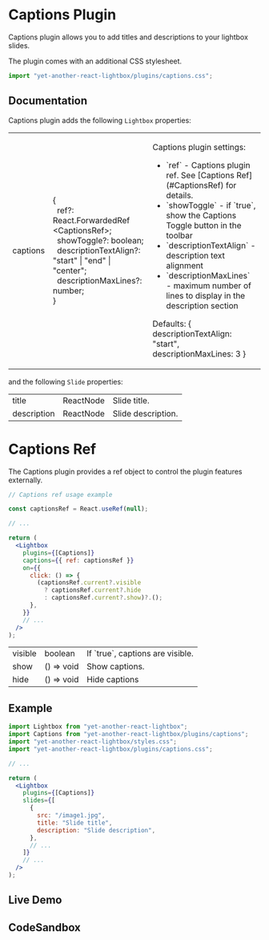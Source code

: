# Captions Plugin

Captions plugin allows you to add titles and descriptions to your lightbox
slides.

The plugin comes with an additional CSS stylesheet.

```jsx
import "yet-another-react-lightbox/plugins/captions.css";
```

## Documentation

Captions plugin adds the following `Lightbox` properties:

<table class="docs">
  <tbody>
    <tr>
      <td>captions</td>
      <td>
        &#123;<br />
        &nbsp;&nbsp;ref?: React.ForwardedRef&#8203;&lt;CaptionsRef&gt;;<br />
        &nbsp;&nbsp;showToggle?: boolean;<br />
        &nbsp;&nbsp;descriptionTextAlign?: "start" | "end" | "center";<br />
        &nbsp;&nbsp;descriptionMaxLines?: number;<br />
        &#125;
      </td>
      <td>
        <p>Captions plugin settings:</p>
        <ul>
          <li>`ref` - Captions plugin ref. See [Captions Ref](#CaptionsRef) for details.</li>
          <li>`showToggle` - if `true`, show the Captions Toggle button in the toolbar</li>
          <li>`descriptionTextAlign` - description text alignment</li>
          <li>`descriptionMaxLines` - maximum number of lines to display in the description section</li>
        </ul>
        <p>Defaults: <span class="font-mono">&#123; descriptionTextAlign: "start", descriptionMaxLines: 3 &#125;</span></p>
      </td>
    </tr>
  </tbody>
</table>

and the following `Slide` properties:

<table class="docs">
  <tbody>
    <tr>
      <td>title</td>
      <td>ReactNode</td>
      <td>Slide title.</td>
    </tr>
    <tr>
      <td>description</td>
      <td>ReactNode</td>
      <td>Slide description.</td>
    </tr>
  </tbody>
</table>

# Captions Ref

The Captions plugin provides a ref object to control the plugin features
externally.

```jsx
// Captions ref usage example

const captionsRef = React.useRef(null);

// ...

return (
  <Lightbox
    plugins={[Captions]}
    captions={{ ref: captionsRef }}
    on={{
      click: () => {
        (captionsRef.current?.visible
          ? captionsRef.current?.hide
          : captionsRef.current?.show)?.();
      },
    }}
    // ...
  />
);
```

<table class="docs">
  <tbody>
    <tr>
      <td>visible</td>
      <td>boolean</td>
      <td>If `true`, captions are visible.</td>
    </tr>
    <tr>
      <td>show</td>
      <td>() => void</td>
      <td>Show captions.</td>
    </tr>
    <tr>
      <td>hide</td>
      <td>() => void</td>
      <td>Hide captions</td>
    </tr>
  </tbody>
</table>

## Example

```jsx
import Lightbox from "yet-another-react-lightbox";
import Captions from "yet-another-react-lightbox/plugins/captions";
import "yet-another-react-lightbox/styles.css";
import "yet-another-react-lightbox/plugins/captions.css";

// ...

return (
  <Lightbox
    plugins={[Captions]}
    slides={[
      {
        src: "/image1.jpg",
        title: "Slide title",
        description: "Slide description",
      },
      // ...
    ]}
    // ...
  />
);
```

## Live Demo

<CaptionsPluginExample />

## CodeSandbox

<CodeSandboxLink file="/src/examples/CaptionsPlugin.tsx" path="/plugins/captions" />
